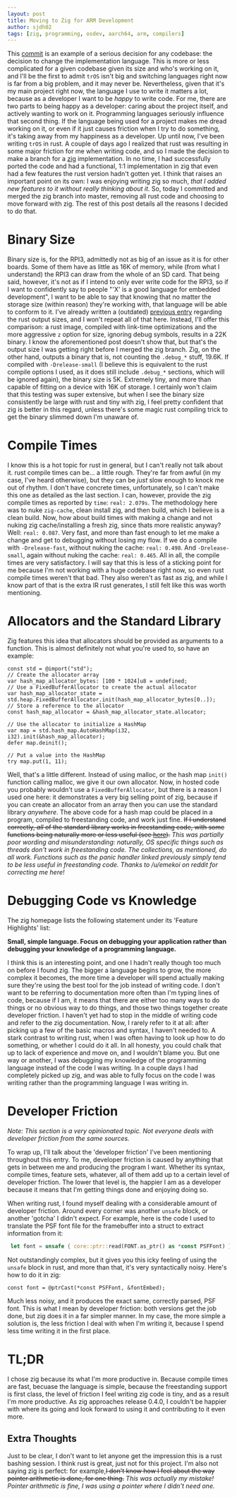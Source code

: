 ```yaml
---
layout: post
title: Moving to Zig for ARM Development
author: sjdh02
tags: [zig, programming, osdev, aarch64, arm, compilers]
---
```


This [commit](https://github.com/sjdh02/trOS/commit/39cda4b516a8fe3d0c3c593316165cb938f8ffa5) 
is an example of a serious decision for any codebase: the decision to change the implementation
language. This is more or less complicated for a given codebase given its size and who's working
on it, and I'll be the first to admit `trOS` isn't big and switching languages right now is far
from a big problem, and it may never be. Nevertheless, given that it's my main project right now, 
the language I use to write it matters a lot, because as a developer I want to be _happy_ to write 
code. For me, there are two parts to being happy as a developer: caring about the project itself, 
and actively wanting to work on it. Programming languages seriously influence that second thing. 
If the language being used for a project makes me dread working on it, or even if it just causes 
friction when I try to do something, it's taking away from my happiness as a developer. Up until now, 
I've been writing `trOS` in rust. A couple of days ago I realized that rust was resulting in some
major friction for me when writing code, and so I made the
decision to make a branch for a [zig](https://ziglang.org) implementation. In no time, I had
successfully ported the code and had a functional, 1:1 implementation in zig that
even had a few features the rust version hadn't gotten yet. I think that raises an
important point on its own: I was enjoying writing zig so much, _that I added new features to
it without really thinking about it_. So, today I committed and merged the zig branch into
master, removing all rust code and choosing to move forward with zig. The rest of this post
details all the reasons I decided to do that.

# Binary Size
Binary size is, for the RPI3, admittedly not as big of an issue as it is for other
boards. Some of them have as little as 16K of memory, while (from what I understand) the RPI3 can draw
from the whole of an SD card. That being said, however, it's not as if I intend to only ever
write code for the RPI3, so if I want to confidently say to people 
"'X' is a good language for embedded development", I want to be able to say that
knowing that no matter the storage size (within reason) they're working with,
that language will be able to conform to it. I've already written a (outdated) 
[previous entry](https://sjdh.us/posts/2019/02/09/rust-binary-sizes.html) regarding the
rust output sizes, and I won't repeat all of that here. Instead, I'll offer
this comparison: a rust image, compiled with link-time optimizations
and the more aggressive `z` option for size, ignoring debug symbols, results in a 22K binary.
I know the aforementioned post doesn't show that, but that's the output
size I was getting right before I merged the zig branch. Zig, on the
other hand, outputs a binary that is, not counting the `.debug_*` stuff, 19.6K. 
If compiled with `-Drelease-small` (I believe this is equivalent
to the rust compile options I used, as it does still include `.debug_*` sections, which
will be ignored again), the binary size is 5K. Extremely tiny, and more than capable
of fitting on a device with 16K of storage. I certainly won't claim that this testing
was super extensive, but when I see the binary size consistently be large with
rust and tiny with zig, I feel pretty confident that zig is better in this regard,
unless there's some magic rust compiling trick to get the binary slimmed down I'm unaware of.

# Compile Times
I know this is a hot topic for rust in general, but I can't really not talk about it.
rust compile times can be... a little rough. They're far from awful (in my case, I've heard otherwise),
but they can be _just_ slow enough to knock me out of rhythm. I don't have concrete times, unfortunately,
so I can't make this one as detailed as the last section. I can, however, provide the zig compile
times as reported by `time`: `real: 2.079s`. The methodology here was to nuke `zig-cache`, clean install zig,
and then build, which I believe is a clean build. Now, how about build times with making a change and
not nuking zig cache/installing a fresh zig, since thats more realistic anyway? Well: `real: 0.087`. Very fast, and more than fast enough to
let me make a change and get to debugging without losing my flow. If we do a compile with `-Drelease-fast`,
without nuking the cache: `real: 0.498`. And `-Drelease-small`, again without nuking the cache: `real: 0.465`.
All in all, the compile times are very satisfactory. I will say that this is less of a sticking point for me
because I'm not working with a huge codebase right now, so even rust compile times weren't that bad. They also
weren't as fast as zig, and while I know part of that is the extra IR rust generates, I still felt like this
was worth mentioning.

# Allocators and the Standard Library
Zig features this idea that allocators should be provided as arguments to a function. This
is almost definitely not what you're used to, so have an example:

```zig
const std = @import("std");
// Create the allocator array
var hash_map_allocator_bytes: [100 * 1024]u8 = undefined;
// Use a FixedBufferAllocator to create the actual allocator
var hash_map_allocator_state = std.heap.FixedBufferAllocator.init(hash_map_allocator_bytes[0..]);
// Store a reference to the allocator
const hash_map_allocator = &hash_map_allocator_state.allocator;

// Use the allocator to initialize a HashMap
var map = std.hash_map.AutoHashMap(i32, i32).init(&hash_map_allocator);
defer map.deinit();

// Put a value into the HashMap
try map.put(1, 11);
```

Well, that's a little different. Instead of using malloc, or the hash map `init()` function calling
malloc, we give it our own allocator. Now, in hosted code you probably wouldn't use a `FixedBufferAllocator`,
but there is a reason I used one here: it demonstrates a very big selling point of zig, because if you can
create an allocator from an array then you can use the standard library _anywhere_. The above code for a
hash map could be placed in a program, compiled to freestanding code, and work just fine. ~~If I understand
correctly, _all_ of the standard library works in freestanding code, with some functions being naturally
more or less useful (see [here](https://github.com/ziglang/zig/blob/2b7e29f791146e901e0479d2af20f1a91ec7165b/std/special/panic.zig)).~~ _This was partially poor wording and misunderstanding: naturally, OS specific things such as threads don't work in freestanding code. The collections, as mentioned, do all work. Functions such as the panic handler linked previously simply tend to be less useful in freestanding code. Thanks to /u/emekoi on reddit for correcting me here!_

# Debugging Code vs Knowledge
The zig homepage lists the following statement under its 'Feature Highlights' list:

**Small, simple language. Focus on debugging your application rather than debugging your knowledge of a programming language.**

I think this is an interesting point, and one I hadn't really though too much on
before I found zig. The bigger a language begins to grow, the more complex it
becomes, the more time a developer will spend actually making sure they're
using the best tool for the job instead of writing code. I don't want to
be referring to documentation more often than I'm typing lines of code,
because if I am, it means that there are either too many ways to do things
or no obvious way to do things, and those two things together create developer friction.
I haven't yet had to stop in the middle of writing code and refer
to the zig documentation. Now, I rarely refer to it at all: after
picking up a few of the basic macros and syntax, I haven't needed to.
A stark contrast to writing rust, when I was often having to look up
how to do something, or whether I could do it all. In all honesty, you
could chalk that up to lack of experience and move on, and I wouldn't
blame you. But one way or another, I was debugging my knowledge of
the programming language instead of the code I was writing. In a 
couple days I had completely picked up zig, and was able to fully
focus on the code I was writing rather than the programming language
I was writing in.

# Developer Friction
_Note: This section is a very opinionated topic. Not everyone deals with developer
friction from the same sources._

To wrap up, I'll talk about the 'developer friction' I've been mentioning throughout
this entry. To me, developer friction is caused by anything that gets in between me
and producing the program I want. Whether its syntax, compile times, feature sets,
whatever, all of them add up to a certain level of developer friction. The lower
that level is, the happier I am as a developer because it means that I'm getting
things done and enjoying doing so.

When writing rust, I found myself dealing with a considerable amount of developer friction.
Around every corner was another `unsafe` block, or another 'gotcha' I didn't expect.
For example, here is the code I used to translate the PSF font file for the framebuffer
into a struct to extract information from it:

```rust
 let font = unsafe { core::ptr::read(FONT.as_ptr() as *const PSFFont) };
```

Not outstandingly complex, but it gives you this icky feeling of using the
`unsafe` block in rust, and more than that, it's very syntactically noisy. Here's how to do it
in zig:

```zig
const font = @ptrCast(*const PSFFont, &fontEmbed);
```

Much less noisy, and it produces the exact same, correctly parsed,
PSF font. This is what I mean by developer friction: both versions get
the job done, but zig does it in a far simpler manner. In my case,
the more simple a solution is, the less friction I deal with when I'm
writing it, because I spend less time writing it in the first place.


# TL;DR
I chose zig because its what I'm more productive in. 
Because compile times are fast, becuase the language is simple, because 
the freestanding support is first class, the level of friction I feel writing
zig code is tiny, and as a result I'm more productive. As zig approaches
release 0.4.0, I couldn't be happier with where its going and look forward
to using it and contributing to it even more.

## Extra Thoughts
Just to be clear, I don't want to let anyone get the impression this is a rust
bashing session. I think rust is great, just not for this project. I'm also
not saying zig is perfect: for example,~~I don't know how I feel about the
way pointer arithmetic is done, for one thing.~~ _This was actually my mistake! Pointer arithmetic is fine, I was using a pointer where I didn't need one._
